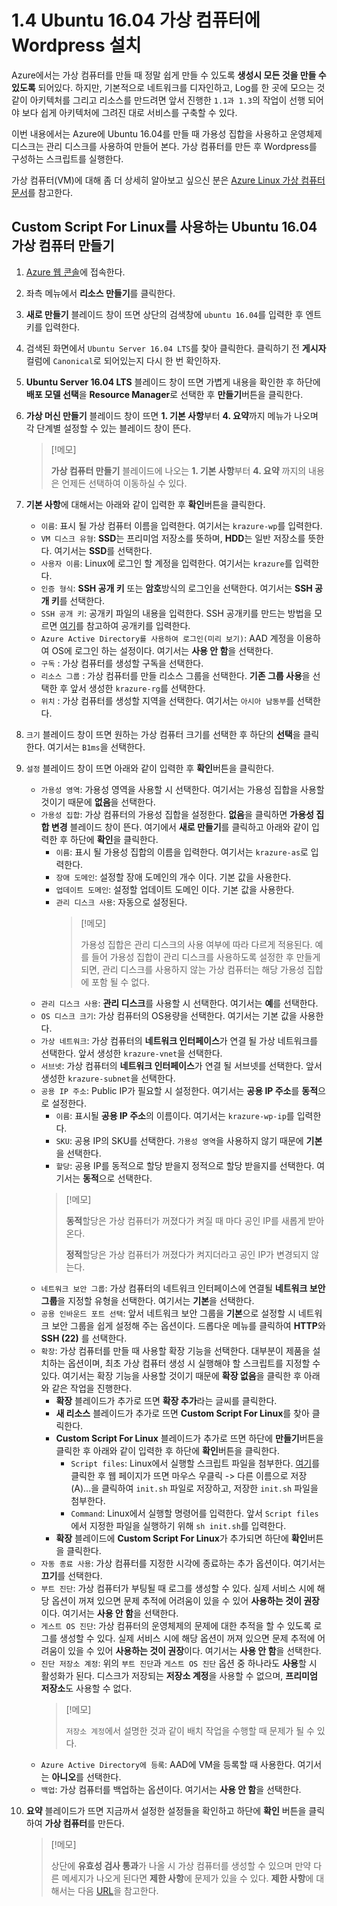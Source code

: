 # 1.4 Ubuntu 16.04 가상 컴퓨터에 Wordpress 설치
Azure에서는 가상 컴퓨터를 만들 때 정말 쉽게 만들 수 있도록 **생성시 모든 것을 만들 수 있도록** 되어있다. 하지만, 기본적으로 네트워크를 디자인하고, Log를 한 곳에 모으는 것 같이 아키텍처를 그리고 리소스를 만드려면 앞서 진행한 `1.1과 1.3`의 작업이 선행 되어야 보다 쉽게 아키텍처에 그려진 대로 서비스를 구축할 수 있다.

이번 내용에서는 Azure에 Ubuntu 16.04를 만들 때 가용성 집합을 사용하고 운영체제 디스크는 관리 디스크를 사용하여 만들어 본다. 가상 컴퓨터를 만든 후 Wordpress를 구성하는 스크립트를 실행한다.

가상 컴퓨터(VM)에 대해 좀 더 상세히 알아보고 싶으신 분은 [Azure Linux 가상 컴퓨터 문서](https://docs.microsoft.com/ko-kr/azure/virtual-machines/linux/)를 참고한다.

## Custom Script For Linux를 사용하는 Ubuntu 16.04 가상 컴퓨터 만들기
1. [Azure 웹 콘솔](https://portal.azure.com)에 접속한다.

2. 좌측 메뉴에서 **리소스 만들기**를 클릭한다.

3. **새로 만들기** 블레이드 창이 뜨면 상단의 검색창에 `ubuntu 16.04`를 입력한 후 엔트키를 입력한다.

4. 검색된 화면에서 `Ubuntu Server 16.04 LTS`를 찾아 클릭한다. 클릭하기 전 **게시자** 컬럼에 `Canonical`로 되어있는지 다시 한 번 확인하자.

5. **Ubuntu Server 16.04 LTS** 블레이드 창이 뜨면 가볍게 내용을 확인한 후 하단에 **배포 모델 선택**을 **Resource Manager**로 선택한 후 **만들기**버튼을 클릭한다.

6. **가상 머신 만들기** 블레이드 창이 뜨면 **1. 기본 사항**부터 **4. 요약**까지 메뉴가 나오며 각 단계별 설정할 수 있는 블레이드 창이 뜬다.
    > [!메모]
    >
    > **가상 컴퓨터 만들기** 블레이드에 나오는 **1. 기본 사항**부터 **4. 요약** 까지의 내용은 언제든 선택하여 이동하실 수 있다.

7. **기본 사항**에 대해서는 아래와 같이 입력한 후 **확인**버튼을 클릭한다.
    - `이름`: 표시 될 가상 컴퓨터 이름을 입력한다. 여기서는 `krazure-wp`를 입력한다.
    - `VM 디스크 유형`: **SSD**는 프리미엄 저장소를 뜻하며, **HDD**는 일반 저장소를 뜻한다. 여기서는 **SSD**를 선택한다.
    - `사용자 이름`: Linux에 로그인 할 계정을 입력한다. 여기서는 `krazure`를 입력한다.
    - `인증 형식`: **SSH 공개 키** 또는 **암호**방식의 로그인을 선택한다. 여기서는 **SSH 공개 키**를 선택한다.
    - `SSH 공개 키`: 공개키 파일의 내용을 입력한다. SSH 공개키를 만드는 방법을 모르면 [여기](../source/key-pair/vm_publickey.pem)를 참고하여 공개키를 입력한다.
    - `Azure Active Directory를 사용하여 로그인(미리 보기)`: AAD 계정을 이용하여 OS에 로그인 하는 설정이다. 여기서는 **사용 안 함**을 선택한다.
    - `구독` : 가상 컴퓨터를 생성할 구독을 선택한다.
    - `리소스 그룹` : 가상 컴퓨터를 만들 리소스 그룹을 선택한다. **기존 그룹 사용**을 선택한 후 앞서 생성한 `krazure-rg`를 선택한다.
    - `위치` : 가상 컴퓨터를 생성할 지역을 선택한다. 여기서는 `아시아 남동부`를 선택한다.

8. `크기` 블레이드 창이 뜨면 원하는 가상 컴퓨터 크기를 선택한 후 하단의 **선택**을 클릭한다. 여기서는 `B1ms`을 선택한다.

9. `설정` 블레이드 창이 뜨면 아래와 같이 입력한 후 **확인**버튼을 클릭한다.
    - `가용성 영역`: 가용성 영역을 사용할 시 선택한다. 여기서는 가용성 집합을 사용할 것이기 때문에 **없음**을 선택한다.
    - `가용성 집합`: 가상 컴퓨터의 가용성 집합을 설정한다. **없음**을 클릭하면 **가용성 집합 변경** 블레이드 창이 뜬다. 여기에서 **새로 만들기**를 클릭하고 아래와 같이 입력한 후 하단에 **확인**을 클릭한다.
        - `이름`: 표시 될 가용성 집합의 이름을 입력한다. 여기서는 `krazure-as`로 입력한다.
        - `장애 도메인`: 설정할 장애 도메인의 개수 이다. 기본 값을 사용한다.
        - `업데이트 도메인`: 설정할 업데이트 도메인 이다. 기본 값을 사용한다.
        - `관리 디스크 사용`: 자동으로 설정된다.
            > [!메모]
            >
            > 가용성 집합은 관리 디스크의 사용 여부에 따라 다르게 적용된다. 예를 들어 가용성 집합이 관리 디스크를 사용하도록 설정한 후 만들게 되면, 관리 디스크를 사용하지 않는 가상 컴퓨터는 해당 가용성 집합에 포함 될 수 없다.
    - `관리 디스크 사용`: **관리 디스크**를 사용할 시 선택한다. 여기서는 **예**를 선택한다.
    - `OS 디스크 크기`: 가상 컴퓨터의 OS용량을 선택한다. 여기서는 기본 값을 사용한다.
    - `가상 네트워크`: 가상 컴퓨터의 **네트워크 인터페이스**가 연결 될 가상 네트워크를 선택한다. 앞서 생성한 `krazure-vnet`을 선택한다.
    - `서브넷`: 가상 컴퓨터의 **네트워크 인터페이스**가 연결 될 서브넷를 선택한다. 앞서 생성한 `krazure-subnet`을 선택한다.
    - `공용 IP 주소`: Public IP가 필요할 시 설정한다. 여기서는 **공용 IP 주소**를 **동적**으로 설정한다.
        - `이름`: 표시될 **공용 IP 주소**의 이름이다. 여기서는 `krazure-wp-ip`를 입력한다.
        - `SKU`: 공용 IP의 SKU를 선택한다. `가용성 영역`을 사용하지 않기 때문에 **기본**을 선택한다.
        - `할당`: 공용 IP를 동적으로 할당 받을지 정적으로 할당 받을지를 선택한다. 여기서는 **동적**으로 선택한다.
        > [!메모]
        >
        > **동적**할당은 가상 컴퓨터가 꺼졌다가 켜질 때 마다 공인 IP를 새롭게 받아온다.
        >
        > **정적**할당은 가상 컴퓨터가 꺼졌다가 켜지더라고 공인 IP가 변경되지 않는다.
    - `네트워크 보안 그룹`: 가상 컴퓨터의 네트워크 인터페이스에 연결될 **네트워크 보안 그룹**을 지정할 유형을 선택한다. 여기서는 **기본**을 선택한다.
    - `공용 인바운드 포트 선택`: 앞서 네트워크 보안 그룹을 **기본**으로 설정할 시 네트워크 보안 그룹을 쉽게 설정해 주는 옵션이다. 드롭다운 메뉴를 클릭하여 **HTTP**와 __SSH (22)__ 를 선택한다.
    - `확장`: 가상 컴퓨터를 만들 때 사용할 확장 기능을 선택한다. 대부분이 제품을 설치하는 옵션이며, 최초 가상 컴퓨터 생성 시 실행해야 할 스크립트를 지정할 수 있다. 여기서는 확장 기능을 사용할 것이기 때문에 **확장 없음**을 클릭한 후 아래와 같은 작업을 진행한다.
        - **확장** 블레이드가 추가로 뜨면 **확장 추가**라는 글씨를 클릭한다.
        - **새 리소스** 블레이드가 추가로 뜨면 **Custom Script For Linux**를 찾아 클릭한다.
        - **Custom Script For Linux** 블레이드가 추가로 뜨면 하단에 **만들기**버튼을 클릭한 후 아래와 같이 입력한 후 하단에 **확인**버튼을 클릭한다.
            - `Script files`: Linux에서 실행할 스크립트 파일을 첨부한다. [여기](https://raw.githubusercontent.com/krazure/workshop-itpro-101/master/source/script/init.sh)를 클릭한 후 웹 페이지가 뜨면 마우스 우클릭 -> 다른 이름으로 저장(A)...을 클릭하여 `init.sh` 파일로 저장하고, 저장한 `init.sh` 파일을 첨부한다.
            - `Command`: Linux에서 실행할 명령어를 입력한다. 앞서 `Script files`에서 지정한 파일을 실행하기 위해 `sh init.sh`를 입력한다.
        - **확장** 블레이드에 **Custom Script For Linux**가 추가되면 하단에 **확인**버튼을 클릭한다.
    - `자동 종료 사용`: 가상 컴퓨터를 지정한 시각에 종료하는 추가 옵션이다. 여기서는 **끄기**를 선택한다.
    - `부트 진단`: 가상 컴퓨터가 부팅될 때 로그를 생성할 수 있다. 실제 서비스 시에 해당 옵션이 꺼져 있으면 문제 추적에 어려움이 있을 수 있어 **사용하는 것이 권장**이다. 여기서는 **사용 안 함**을 선택한다.
    - `게스트 OS 진단`: 가상 컴퓨터의 운영체제의 문제에 대한 추적을 할 수 있도록 로그를 생성할 수 있다. 실제 서비스 시에 해당 옵션이 꺼져 있으면 문제 추적에 어려움이 있을 수 있어 **사용하는 것이 권장**이다. 여기서는 **사용 안 함**을 선택한다.
    - `진단 저장소 계정`: 위의 `부트 진단`과 `게스트 OS 진단` 옵션 중 하나라도 **사용**할 시 활성화가 된다. 디스크가 저장되는 **저장소 계정**을 사용할 수 없으며, **프리미엄 저장소**도 사용할 수 없다.
        > [!메모]
        >
        > `저장소 계정`에서 설명한 것과 같이 배치 작업을 수행할 때 문제가 될 수 있다.
    - `Azure Active Directory에 등록`: AAD에 VM을 등록할 때 사용한다. 여기서는 **아니오**를 선택한다.
    - `백업`: 가상 컴퓨터를 백업하는 옵션이다. 여기서는 **사용 안 함**을 선택한다.

10. **요약** 블레이드가 뜨면 지금까서 설정한 설정들을 확인하고 하단에 **확인** 버튼을 클릭하여 **가상 컴퓨터**를 만든다.
    > [!메모]
    >
    > 상단에 **유효성 검사 통과**가 나올 시 가상 컴퓨터를 생성할 수 있으며 만약 다른 메세지가 나오게 된다면 **제한 사항**에 문제가 있을 수 있다. **제한 사항**에 대해서는 다음 [URL](https://docs.microsoft.com/ko-kr/azure/azure-subscription-service-limits#networking-limits)을 참고한다.